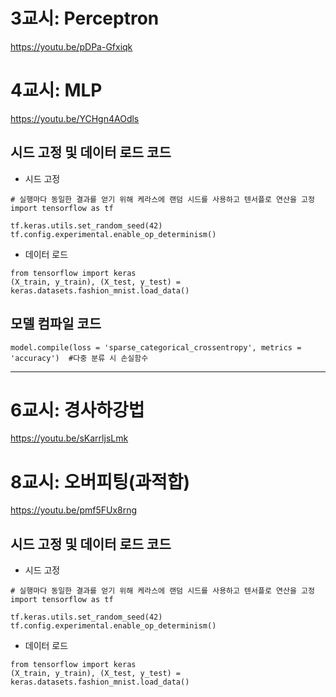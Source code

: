 # 3교시: Perceptron

https://youtu.be/pDPa-Gfxiqk



# 4교시: MLP

https://youtu.be/YCHgn4AOdls



## 시드 고정 및 데이터 로드 코드

* 시드 고정

```{.py}
# 실행마다 동일한 결과를 얻기 위해 케라스에 랜덤 시드를 사용하고 텐서플로 연산을 고정
import tensorflow as tf

tf.keras.utils.set_random_seed(42)
tf.config.experimental.enable_op_determinism()
```

* 데이터 로드

```{.py}
from tensorflow import keras
(X_train, y_train), (X_test, y_test) = keras.datasets.fashion_mnist.load_data()
```



## 모델 컴파일 코드

```{.py}
model.compile(loss = 'sparse_categorical_crossentropy', metrics = 'accuracy')  #다중 분류 시 손실함수
```



------



# 6교시: 경사하강법

https://youtu.be/sKarrljsLmk





# 8교시: 오버피팅(과적합)

https://youtu.be/pmf5FUx8rng



## 시드 고정 및 데이터 로드 코드

* 시드 고정

```{.py}
# 실행마다 동일한 결과를 얻기 위해 케라스에 랜덤 시드를 사용하고 텐서플로 연산을 고정
import tensorflow as tf

tf.keras.utils.set_random_seed(42)
tf.config.experimental.enable_op_determinism()
```

* 데이터 로드

```{.py}
from tensorflow import keras
(X_train, y_train), (X_test, y_test) = keras.datasets.fashion_mnist.load_data()
```



